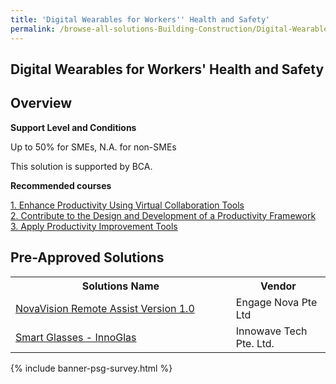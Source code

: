 ```yaml
---
title: 'Digital Wearables for Workers'' Health and Safety'
permalink: /browse-all-solutions-Building-Construction/Digital-Wearables-for-Workers-Health-and-Safety
---
```


## Digital Wearables for Workers' Health and Safety
## Overview

**Support Level and Conditions**

Up to 50% for SMEs, N.A. for non-SMEs

This solution is supported by BCA.

**Recommended courses**



<a href='https://sfec.enterprisejobskills.gov.sg/Course_Internet/CourseDetail.aspx?CoursesReferenceNumber=TGS-2020505582'  target='_blank' rel='noopener'>1. Enhance Productivity Using Virtual Collaboration Tools</a><br>
<a href='https://sfec.enterprisejobskills.gov.sg/Course_Internet/CourseDetail.aspx?CoursesReferenceNumber=TGS-2011500793'  target='_blank' rel='noopener'>2. Contribute to the Design and Development of a Productivity Framework</a><br>
<a href='https://sfec.enterprisejobskills.gov.sg/Course_Internet/CourseDetail.aspx?CoursesReferenceNumber=TGS-2022013033'  target='_blank' rel='noopener'>3. Apply Productivity Improvement Tools</a><br>

## Pre-Approved Solutions

<table>
<tr>
<th style='width: auto;'><b>Solutions Name</b></th>
<th style='width: 30%;'><b>Vendor</b></th>
</tr>
<tr>
<td><a href='/productivity-solutions-grant/solutionrepo/solution571' target='_blank'>NovaVision Remote Assist Version 1.0</a><br></td>
<td>Engage Nova Pte Ltd</td>
</tr>
<tr>
<td><a href='/productivity-solutions-grant/solutionrepo/solution779' target='_blank'>Smart Glasses - InnoGlas</a><br></td>
<td>Innowave Tech Pte. Ltd.</td>
</tr>
</table>

{% include banner-psg-survey.html %}
